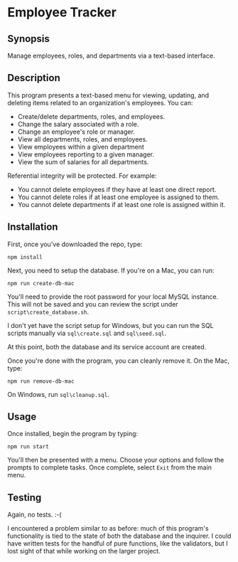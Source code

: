 # Employee Tracker

## Synopsis

Manage employees, roles, and departments via a text-based interface.

## Description

This program presents a text-based menu for viewing, updating, and deleting items related to an organization's employees. You can:

* Create/delete departments, roles, and employees.
* Change the salary associated with a role.
* Change an employee's role or manager.
* View all departments, roles, and employees.
* View employees within a given department
* View employees reporting to a given manager.
* View the sum of salaries for all departments.

Referential integrity will be protected. For example:

* You cannot delete employees if they have at least one direct report.
* You cannot delete roles if at least one employee is assigned to them.
* You cannot delete departments if at least one role is assigned within it.

## Installation

First, once you've downloaded the repo, type:

```
npm install
```

Next, you need to setup the database. If you're on a Mac, you can run:

```
npm run create-db-mac
```

You'll need to provide the root password for your local MySQL instance. This will not be saved and you can review the script under `script\create_database.sh`.

I don't yet have the script setup for Windows, but you can run the SQL scripts manually via `sql\create.sql` and `sql\seed.sql`.

At this point, both the database and its service account are created.

Once you're done with the program, you can cleanly remove it. On the Mac, type:

```
npm run remove-db-mac
```

On Windows, run `sql\cleanup.sql`.

## Usage

Once installed, begin the program by typing:

```
npm run start
```

You'll then be presented with a menu. Choose your options and follow the prompts to complete tasks. Once complete, select `Exit` from the main menu.

## Testing

Again, no tests. :-(

I encountered a problem similar to as before: much of this program's functionality is tied to the state of both the database and the inquirer. I could have written tests for the handful of pure functions, like the validators, but I lost sight of that while working on the larger project.
